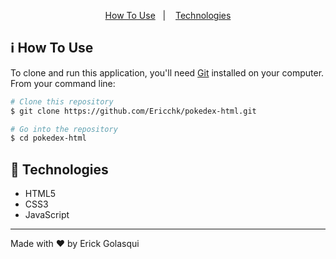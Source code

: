 <p align="center">
  <a href="#Information_source-how-to-use">How To Use</a>&nbsp;&nbsp;&nbsp;|&nbsp;&nbsp;&nbsp;
  <a href="#rocket-technologies">Technologies</a>
</p>

## ℹ️ How To Use

To clone and run this application, you'll need [Git](https://git-scm.com/) installed on your computer. From your command line:

```bash
# Clone this repository
$ git clone https://github.com/Ericchk/pokedex-html.git

# Go into the repository
$ cd pokedex-html
```


## 🚀 Technologies

-  HTML5
-  CSS3
-  JavaScript
---

Made with ♥ by Erick Golasqui
